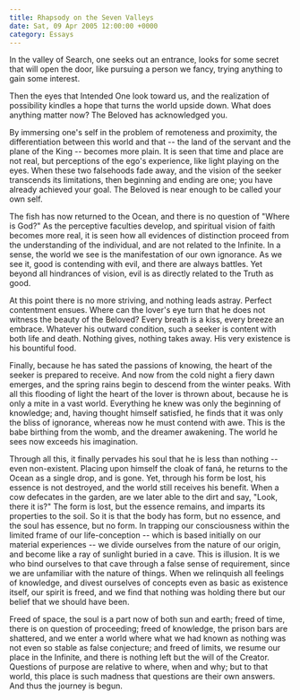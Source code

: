 ```yaml
---
title: Rhapsody on the Seven Valleys
date: Sat, 09 Apr 2005 12:00:00 +0000
category: Essays
---
```


In the valley of Search, one seeks out an entrance, looks for some
secret that will open the door, like pursuing a person we fancy, trying
anything to gain some interest.

Then the eyes that Intended One look toward us, and the realization of
possibility kindles a hope that turns the world upside down.  What does
anything matter now?  The Beloved has acknowledged you.

By immersing one's self in the problem of remoteness and proximity, the
differentiation between this world and that -- the land of the servant
and the plane of the King -- becomes more plain.  It is seen that time
and place are not real, but perceptions of the ego's experience, like
light playing on the eyes.  When these two falsehoods fade away, and the
vision of the seeker transcends its limitations, then beginning and
ending are one; you have already achieved your goal.  The Beloved is
near enough to be called your own self.

The fish has now returned to the Ocean, and there is no question of
"Where is God?"  As the perceptive faculties develop, and spiritual
vision of faith becomes more real, it is seen how all evidences of
distinction proceed from the understanding of the individual, and are
not related to the Infinite.  In a sense, the world we see is the
manifestation of our own ignorance.  As we see it, good is contending
with evil, and there are always battles.  Yet beyond all hindrances of
vision, evil is as directly related to the Truth as good.

At this point there is no more striving, and nothing leads astray.
Perfect contentment ensues.  Where can the lover's eye turn that he does
not witness the beauty of the Beloved?  Every breath is a kiss, every
breeze an embrace.  Whatever his outward condition, such a seeker is
content with both life and death.  Nothing gives, nothing takes away.
His very existence is his bountiful food.

Finally, because he has sated the passions of knowing, the heart of the
seeker is prepared to receive.  And now from the cold night a fiery dawn
emerges, and the spring rains begin to descend from the winter peaks.
With all this flooding of light the heart of the lover is thrown about,
because he is only a mite in a vast world.  Everything he knew was only
the beginning of knowledge; and, having thought himself satisfied, he
finds that it was only the bliss of ignorance, whereas now he must
contend with awe.  This is the babe birthing from the womb, and the
dreamer awakening.  The world he sees now exceeds his imagination.

Through all this, it finally pervades his soul that he is less than
nothing -- even non-existent.  Placing upon himself the cloak of faná,
he returns to the Ocean as a single drop, and is gone.  Yet, through his
form be lost, his essence is not destroyed, and the world still receives
his benefit.  When a cow defecates in the garden, are we later able to
the dirt and say, "Look, there it is?"  The form is lost, but the
essence remains, and imparts its properties to the soil.  So it is that
the body has form, but no essence, and the soul has essence, but no
form.  In trapping our consciousness within the limited frame of our
life-conception -- which is based initially on our material experiences
-- we divide ourselves from the nature of our origin, and become like a
ray of sunlight buried in a cave.  This is illusion.  It is we who bind
ourselves to that cave through a false sense of requirement, since we
are unfamiliar with the nature of things.  When we relinquish all
feelings of knowledge, and divest ourselves of concepts even as basic as
existence itself, our spirit is freed, and we find that nothing was
holding there but our belief that we should have been.

Freed of space, the soul is a part now of both sun and earth; freed of
time, there is on question of proceeding; freed of knowledge, the prison
bars are shattered, and we enter a world where what we had known as
nothing was not even so stable as false conjecture; and freed of limits,
we resume our place in the Infinite, and there is nothing left but the
will of the Creator.  Questions of purpose are relative to where, when
and why; but to that world, this place is such madness that questions
are their own answers.  And thus the journey is begun.


